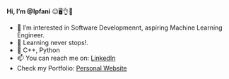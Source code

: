 **Hi, I’m @Ipfani** 😉🖥️👌👋 
- 👀 I’m interested in Software Developmennt, aspiring Machine Learning Engineer.
- 🌱 Learning never stops!.
- 💞️ C++, Python
- 📫 You can reach me on: [LinkedIn](https://www.linkedin.com/in/ipfani-mutavhatsindi)
- Check my Portfolio: [Personal Website](https://ipfani.github.io)

<!---
Ipfani/Ipfani is a ✨ special ✨ repository because its `README.md` (this file) appears on your GitHub profile.
You can click the Preview link to take a look at your changes.
--->
